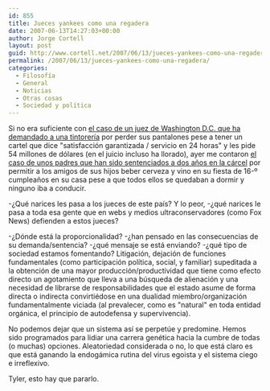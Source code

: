 ```yaml
---
id: 855
title: Jueces yankees como una regadera
date: 2007-06-13T14:27:03+00:00
author: Jorge Cortell
layout: post
guid: http://www.cortell.net/2007/06/13/jueces-yankees-como-una-regadera/
permalink: /2007/06/13/jueces-yankees-como-una-regadera/
categories:
  - Filosofí­a
  - General
  - Noticias
  - Otras cosas
  - Sociedad y polí­tica
---
```

Si no era suficiente con <a target="_blank" title="WSJ" href="http://blogs.wsj.com/law/2007/06/06/judge-sues-dry-cleaners-for-54-million/">el caso de un juez de Washington D.C. que ha demandado a una tintorerí­a</a> por perder sus pantalones pese a tener un cartel que dice "satisfacción garantizada / servicio en 24 horas" y les pide 54 millones de dólares (en el juicio incluso ha llorado), ayer me contaron <a target="_blank" title="WP" href="http://www.washingtonpost.com/wp-dyn/content/article/2007/06/08/AR2007060802795.html?hpid=moreheadlines">el caso de unos padres que han sido sentenciados a dos años en la cárcel</a> por permitir a los amigos de sus hijos beber cerveza y vino en su fiesta de 16-º cumpleaños en su casa pese a que todos ellos se quedaban a dormir y ninguno iba a conducir.

-¿Qué narices les pasa a los jueces de este paí­s? Y lo peor, -¿qué narices le pasa a toda esa gente que en webs y medios ultraconservadores (como Fox News) defienden a estos jueces?

-¿Dónde está la proporcionalidad? -¿han pensado en las consecuencias de su demanda/sentencia? -¿qué mensaje se está enviando? -¿qué tipo de sociedad estamos fomentando? Litigación, dejación de funciones fundamentales (como participación polí­tica, social, y familiar) supeditada a la obtención de una mayor producción/productividad que tiene como efecto directo un agotamiento que lleva a una búsqueda de alienación y una necesidad de librarse de responsabilidades que el estado asume de forma directa o indirecta convirtiédose en una dualidad miembro/organización fundamentalmente viciada (al prevalecer, como es "natural" en toda entidad orgánica, el principio de autodefensa y supervivencia).

No podemos dejar que un sistema así­ se perpetúe y predomine. Hemos sido programados para lidiar una carrera genética hacia la cumbre de todas (o muchas) opciones. Aleatoriedad considerada o no, lo que está claro es que está ganando la endogámica rutina del virus egoista y el sistema ciego e irreflexivo.

Tyler, esto hay que pararlo.